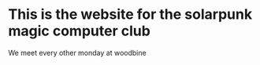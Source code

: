 # This is the website for the solarpunk magic computer club

We meet every other monday at woodbine
